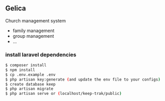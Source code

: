 ## Gelica
Church management system
- family management
- group management
- ...

### install laravel dependencies

```sh
$ composer install
$ npm install
$ cp .env.example .env
$ php artisan key:generate (and update the env file to your configs)
$ create database keep
$ php artisan migrate
$ php artisan serve or (localhost/keep-trak/public)
```
